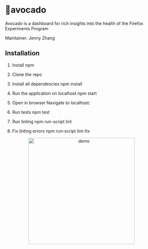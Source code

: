 # 🥑avocado
Avocado is a dashboard for rich insights into the health of the Firefox Experiments Program

Maintainer: Jenny Zhang


## Installation

1. Install npm 

1. Clone the repo

1. Install all dependencies
        npm install

1. Run the application on localhost
        npm start
        
1. Open in browser
        Navigate to localhost:<port>

1. Run tests
        npm test

1. Run linting
        npm run-script lint

1. Fix linting errors
        npm run-script lint-fix


<p align="center">
  <img src="https://github.com/mozilla/avocado/blob/2/src/assets/demo.gif" width="350" title="demo">
</p>
